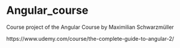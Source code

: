 # Angular_course
<p>Course project of the Angular Course by Maximilian Schwarzmüller</p>
<p>https://www.udemy.com/course/the-complete-guide-to-angular-2/</p>
